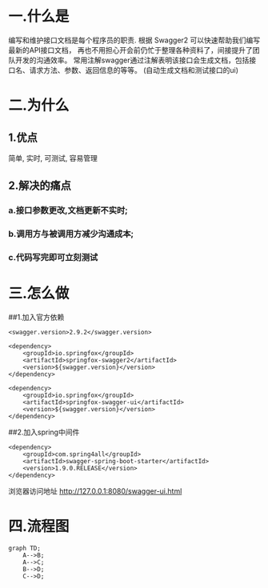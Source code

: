 
# 一.什么是

编写和维护接口文档是每个程序员的职责.
根据 Swagger2 可以快速帮助我们编写最新的API接口文档，
再也不用担心开会前仍忙于整理各种资料了，间接提升了团队开发的沟通效率。
常用注解swagger通过注解表明该接口会生成文档，包括接口名、请求方法、参数、返回信息的等等。
(自动生成文档和测试接口的ui)

# 二.为什么

## 1.优点

简单, 实时, 可测试, 容易管理

## 2.解决的痛点

### a.接口参数更改,文档更新不实时;
### b.调用方与被调用方减少沟通成本;
### c.代码写完即可立刻测试

# 三.怎么做

##1.加入官方依赖
```
<swagger.version>2.9.2</swagger.version>

<dependency>
    <groupId>io.springfox</groupId>
    <artifactId>springfox-swagger2</artifactId>
    <version>${swagger.version}</version>
</dependency>

<dependency>
    <groupId>io.springfox</groupId>
    <artifactId>springfox-swagger-ui</artifactId>
    <version>${swagger.version}</version>
</dependency>
```
##2.加入spring中间件

```
<dependency>
    <groupId>com.spring4all</groupId>
    <artifactId>swagger-spring-boot-starter</artifactId>
    <version>1.9.0.RELEASE</version>
</dependency>

```


浏览器访问地址
http://127.0.0.1:8080/swagger-ui.html





# 四.流程图

```mermaid
graph TD;
    A-->B;
    A-->C;
    B-->D;
    C-->D;
```






